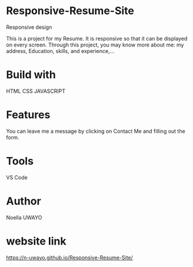 # Responsive-Resume-Site
Responsive design

This is a project for my Resume. It is responsive so that it can be displayed on every screen. Through this project, you may know more about me: my address, Education, skills, and experience,...

# Build with

HTML
CSS
JAVASCRIPT

# Features

You can leave me a message by clicking on Contact Me and filling out the form.

# Tools

VS Code
# Author

Noella UWAYO

# website link
https://n-uwayo.github.io/Responsive-Resume-Site/

